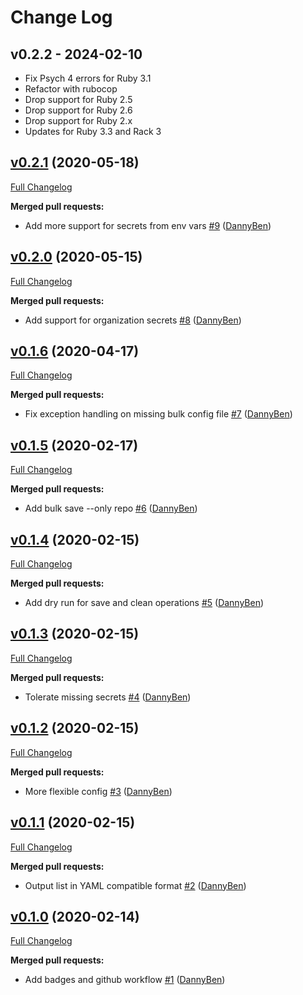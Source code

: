 Change Log
========================================

v0.2.2 - 2024-02-10
----------------------------------------

- Fix Psych 4 errors for Ruby 3.1
- Refactor with rubocop
- Drop support for Ruby 2.5
- Drop support for Ruby 2.6
- Drop support for Ruby 2.x
- Updates for Ruby 3.3 and Rack 3


<!-- break v0.2.1 -->
## [v0.2.1](https://github.com/DannyBen/secret_hub/tree/v0.2.1) (2020-05-18)

[Full Changelog](https://github.com/DannyBen/secret_hub/compare/v0.2.0...v0.2.1)

**Merged pull requests:**

- Add more support for secrets from env vars [\#9](https://github.com/DannyBen/secret_hub/pull/9) ([DannyBen](https://github.com/DannyBen))

## [v0.2.0](https://github.com/DannyBen/secret_hub/tree/v0.2.0) (2020-05-15)

[Full Changelog](https://github.com/DannyBen/secret_hub/compare/v0.1.6...v0.2.0)

**Merged pull requests:**

- Add support for organization secrets [\#8](https://github.com/DannyBen/secret_hub/pull/8) ([DannyBen](https://github.com/DannyBen))

## [v0.1.6](https://github.com/DannyBen/secret_hub/tree/v0.1.6) (2020-04-17)

[Full Changelog](https://github.com/DannyBen/secret_hub/compare/v0.1.5...v0.1.6)

**Merged pull requests:**

- Fix exception handling on missing bulk config file [\#7](https://github.com/DannyBen/secret_hub/pull/7) ([DannyBen](https://github.com/DannyBen))

## [v0.1.5](https://github.com/DannyBen/secret_hub/tree/v0.1.5) (2020-02-17)

[Full Changelog](https://github.com/DannyBen/secret_hub/compare/v0.1.4...v0.1.5)

**Merged pull requests:**

- Add bulk save --only repo [\#6](https://github.com/DannyBen/secret_hub/pull/6) ([DannyBen](https://github.com/DannyBen))

## [v0.1.4](https://github.com/DannyBen/secret_hub/tree/v0.1.4) (2020-02-15)

[Full Changelog](https://github.com/DannyBen/secret_hub/compare/v0.1.3...v0.1.4)

**Merged pull requests:**

- Add dry run for save and clean operations [\#5](https://github.com/DannyBen/secret_hub/pull/5) ([DannyBen](https://github.com/DannyBen))

## [v0.1.3](https://github.com/DannyBen/secret_hub/tree/v0.1.3) (2020-02-15)

[Full Changelog](https://github.com/DannyBen/secret_hub/compare/v0.1.2...v0.1.3)

**Merged pull requests:**

- Tolerate missing secrets [\#4](https://github.com/DannyBen/secret_hub/pull/4) ([DannyBen](https://github.com/DannyBen))

## [v0.1.2](https://github.com/DannyBen/secret_hub/tree/v0.1.2) (2020-02-15)

[Full Changelog](https://github.com/DannyBen/secret_hub/compare/v0.1.1...v0.1.2)

**Merged pull requests:**

- More flexible config [\#3](https://github.com/DannyBen/secret_hub/pull/3) ([DannyBen](https://github.com/DannyBen))

## [v0.1.1](https://github.com/DannyBen/secret_hub/tree/v0.1.1) (2020-02-15)

[Full Changelog](https://github.com/DannyBen/secret_hub/compare/v0.1.0...v0.1.1)

**Merged pull requests:**

- Output list in YAML compatible format [\#2](https://github.com/DannyBen/secret_hub/pull/2) ([DannyBen](https://github.com/DannyBen))

## [v0.1.0](https://github.com/DannyBen/secret_hub/tree/v0.1.0) (2020-02-14)

[Full Changelog](https://github.com/DannyBen/secret_hub/compare/ab04d312349ca7815efdbc5794c576644314e49d...v0.1.0)

**Merged pull requests:**

- Add badges and github workflow [\#1](https://github.com/DannyBen/secret_hub/pull/1) ([DannyBen](https://github.com/DannyBen))
